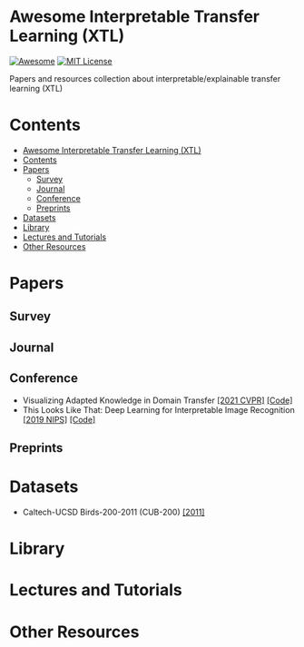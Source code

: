 # Awesome Interpretable Transfer Learning (XTL)
[![Awesome](https://cdn.rawgit.com/sindresorhus/awesome/d7305f38d29fed78fa85652e3a63e154dd8e8829/media/badge.svg)](https://github.com/sindresorhus/awesome) [![MIT License](https://img.shields.io/badge/license-MIT-green.svg)](https://opensource.org/licenses/MIT) 

Papers and resources collection about interpretable/explainable transfer learning (XTL)

# Contents
- [Awesome Interpretable Transfer Learning (XTL)](#awesome-interpretable-transfer-learning-xtl)
- [Contents](#contents)
- [Papers](#papers)
  - [Survey](#survey)
  - [Journal](#journal)
  - [Conference](#conference)
  - [Preprints](#preprints)
- [Datasets](#datasets)
- [Library](#library)
- [Lectures and Tutorials](#lectures-and-tutorials)
- [Other Resources](#other-resources)

# Papers

## Survey

## Journal

## Conference
- Visualizing Adapted Knowledge in Domain Transfer [[2021 CVPR]](https://arxiv.org/abs/2104.10602) [[Code]](https://github.com/hou-yz/DA_visualization)
- This Looks Like That: Deep Learning for Interpretable Image Recognition [[2019 NIPS]](https://proceedings.neurips.cc/paper/2019/file/adf7ee2dcf142b0e11888e72b43fcb75-Paper.pdf) [[Code]](https://github.com/cfchen-duke/ProtoPNet)


## Preprints

# Datasets
- Caltech-UCSD Birds-200-2011 (CUB-200) [[2011]](https://authors.library.caltech.edu/27452/)

# Library

# Lectures and Tutorials

# Other Resources
